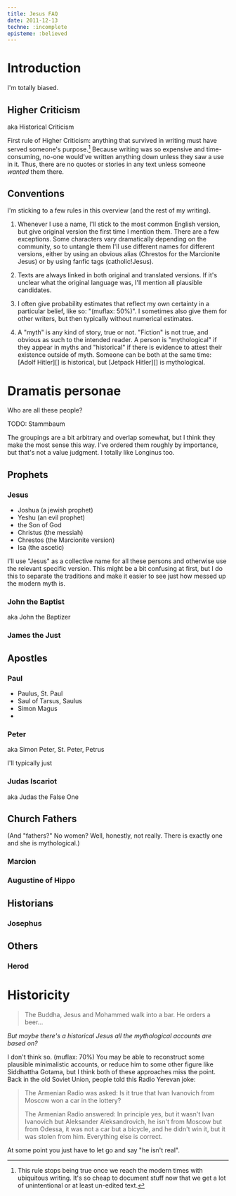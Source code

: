 ```yaml
---
title: Jesus FAQ
date: 2011-12-13
techne: :incomplete
episteme: :believed
---
```


Introduction
============

I'm totally biased.

## Higher Criticism

aka Historical Criticism

First rule of Higher Criticism: anything that survived in writing must have
served someone's purpose.[^writing] Because writing was so expensive and
time-consuming, no-one would've written anything down unless they saw a use in
it. Thus, there are no quotes or stories in any text unless someone *wanted*
them there.

[^writing]: This rule stops being true once we reach the modern times with
    ubiquitous writing. It's so cheap to document stuff now that we get a lot of
    unintentional or at least un-edited text.

## Conventions

I'm sticking to a few rules in this overview (and the rest of my writing).

1. Whenever I use a name, I'll stick to the most common English version, but
give original version the first time I mention them. There are a few exceptions.
Some characters vary dramatically depending on the community, so to untangle
them I'll use different names for different versions, either by using an obvious
alias (Chrestos for the Marcionite Jesus) or by using fanfic tags
(catholic!Jesus). 

2. Texts are always linked in both original and translated versions. If it's
unclear what the original language was, I'll mention all plausible candidates.

3. I often give probability estimates that reflect my own certainty in a
particular belief, like so: "(muflax: 50%)". I sometimes also give them for other
writers, but then typically without numerical estimates.

4. A "myth" is any kind of story, true or not. "Fiction" is not true, and
obvious as such to the intended reader. A person is "mythological" if they appear
in myths and "historical" if there is evidence to attest their existence outside
of myth. Someone can be both at the same time: [Adolf Hitler][] is historical,
but [Jetpack Hitler][] is mythological.

Dramatis personae
=================

Who are all these people?

TODO: Stammbaum

The groupings are a bit arbitrary and overlap somewhat, but I think they make
the most sense this way. I've ordered them roughly by importance, but that's not
a value judgment. I totally like Longinus too.

Prophets
--------

### Jesus

- Joshua (a jewish prophet)
- Yeshu (an evil prophet)
- the Son of God
- Christus (the messiah)
- Chrestos (the Marcionite version)
- Isa (the ascetic)

I'll use "Jesus" as a collective name for all these persons and otherwise use
the relevant specific version. This might be a bit confusing at first, but I do
this to separate the traditions and make it easier to see just how messed up the
modern myth is.

### John the Baptist

aka John the Baptizer

### James the Just

Apostles
--------

### Paul

- Paulus, St. Paul
- Saul of Tarsus, Saulus 
- Simon Magus
- 

### Peter

aka Simon Peter, St. Peter, Petrus

I'll typically just

### Judas Iscariot

aka Judas the False One

Church Fathers
--------------

(And "fathers?" No women? Well, honestly, not really. There is exactly one and
she is mythological.)
    
### Marcion

### Augustine of Hippo

Historians
----------

### Josephus

Others
------

### Herod


Historicity
===========

> The Buddha, Jesus and Mohammed walk into a bar. He orders a beer...

*But maybe there's a historical Jesus all the mythological accounts are based on?* 

I don't think so. (muflax: 70%) You may be able to reconstruct some plausible
minimalistic accounts, or reduce him to some other figure like Siddhattha
Gotama, but I think both of these approaches miss the point. Back in the old
Soviet Union, people told this Radio Yerevan joke:

> The Armenian Radio was asked: Is it true that Ivan Ivanovich from Moscow won a
> car in the lottery?
>
> The Armenian Radio answered: In principle yes, but it wasn't Ivan Ivanovich
> but Aleksander Aleksandrovich, he isn't from Moscow but from Odessa, it was
> not a car but a bicycle, and he didn't win it, but it was stolen from him.
> Everything else is correct.

At some point you just have to let go and say "he isn't real".


